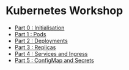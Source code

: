 Kubernetes Workshop
===================

- [Part 0 : Initialisation](https://github.com/graillus/workshop-kubernetes/tree/master/workshop/part_0)
- [Part 1 : Pods](https://github.com/graillus/workshop-kubernetes/tree/master/workshop/part_1)
- [Part 2 : Deployments](https://github.com/graillus/workshop-kubernetes/tree/master/workshop/part_2)
- [Part 3 : Replicas](https://github.com/graillus/workshop-kubernetes/tree/master/workshop/part_3)
- [Part 4 : Services and Ingress](https://github.com/graillus/workshop-kubernetes/tree/master/workshop/part_4)
- [Part 5 : ConfigMap and Secrets](https://github.com/graillus/workshop-kubernetes/tree/master/workshop/part_5)
